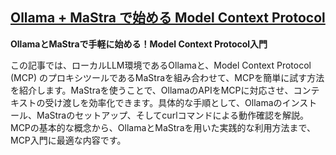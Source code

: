 ## [Ollama + MaStra で始める Model Context Protocol](https://zenn.dev/robustonian/articles/mastra_ollama_mcp)

**OllamaとMaStraで手軽に始める！Model Context Protocol入門**

この記事では、ローカルLLM環境であるOllamaと、Model Context Protocol (MCP) のプロキシツールであるMaStraを組み合わせて、MCPを簡単に試す方法を紹介します。MaStraを使うことで、OllamaのAPIをMCPに対応させ、コンテキストの受け渡しを効率化できます。具体的な手順として、Ollamaのインストール、MaStraのセットアップ、そしてcurlコマンドによる動作確認を解説。MCPの基本的な概念から、OllamaとMaStraを用いた実践的な利用方法まで、MCP入門に最適な内容です。
